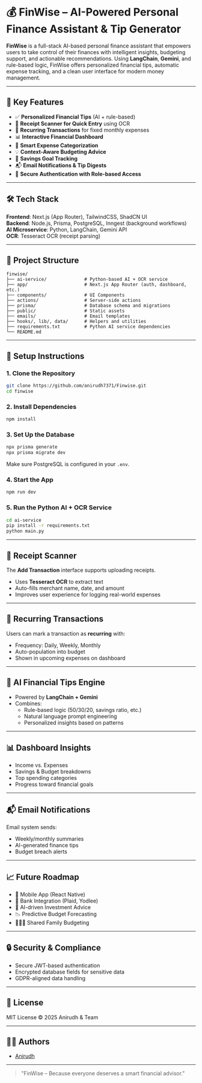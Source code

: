 # 💰 FinWise – AI-Powered Personal Finance Assistant & Tip Generator

**FinWise** is a full-stack AI-based personal finance assistant that empowers users to take control of their finances with intelligent insights, budgeting support, and actionable recommendations. Using **LangChain**, **Gemini**, and rule-based logic, FinWise offers personalized financial tips, automatic expense tracking, and a clean user interface for modern money management.

---

## 🧠 Key Features

- ✅ **Personalized Financial Tips** (AI + rule-based)
- 🧾 **Receipt Scanner for Quick Entry** using OCR
- 🔁 **Recurring Transactions** for fixed monthly expenses
- 📊 **Interactive Financial Dashboard**
- 📂 **Smart Expense Categorization**
- 💡 **Context-Aware Budgeting Advice**
- 🎯 **Savings Goal Tracking**
- 📬 **Email Notifications & Tip Digests**
- 🔐 **Secure Authentication with Role-based Access**

---

## 🛠 Tech Stack

**Frontend**: Next.js (App Router), TailwindCSS, ShadCN UI  
**Backend**: Node.js, Prisma, PostgreSQL, Inngest (background workflows)  
**AI Microservice**: Python, LangChain, Gemini API  
**OCR**: Tesseract OCR (receipt parsing)

---

## 📁 Project Structure

```
finwise/
├── ai-service/              # Python-based AI + OCR service
├── app/                     # Next.js App Router (auth, dashboard, etc.)
├── components/              # UI Components
├── actions/                 # Server-side actions
├── prisma/                  # Database schema and migrations
├── public/                  # Static assets
├── emails/                  # Email templates
├── hooks/, lib/, data/      # Helpers and utilities
├── requirements.txt         # Python AI service dependencies
└── README.md
```

---

## 🔧 Setup Instructions

### 1. Clone the Repository

```bash
git clone https://github.com/anirudh7371/Finwise.git
cd finwise
```

### 2. Install Dependencies

```bash
npm install
```

### 3. Set Up the Database

```bash
npx prisma generate
npx prisma migrate dev
```

Make sure PostgreSQL is configured in your `.env`.

### 4. Start the App

```bash
npm run dev
```

### 5. Run the Python AI + OCR Service

```bash
cd ai-service
pip install -r requirements.txt
python main.py
```

---

## 🧾 Receipt Scanner

The **Add Transaction** interface supports uploading receipts.

* Uses **Tesseract OCR** to extract text
* Auto-fills merchant name, date, and amount
* Improves user experience for logging real-world expenses

---

## 🔁 Recurring Transactions

Users can mark a transaction as **recurring** with:

* Frequency: Daily, Weekly, Monthly
* Auto-population into budget
* Shown in upcoming expenses on dashboard

---

## 🤖 AI Financial Tips Engine

* Powered by **LangChain + Gemini**
* Combines:
  * Rule-based logic (50/30/20, savings ratio, etc.)
  * Natural language prompt engineering
  * Personalized insights based on patterns

---

## 📊 Dashboard Insights

* Income vs. Expenses
* Savings & Budget breakdowns
* Top spending categories
* Progress toward financial goals

---

## 📬 Email Notifications

Email system sends:

* Weekly/monthly summaries
* AI-generated finance tips
* Budget breach alerts

---

## 📈 Future Roadmap

* 📱 Mobile App (React Native)
* 🔌 Bank Integration (Plaid, Yodlee)
* 🔎 AI-driven Investment Advice
* 📉 Predictive Budget Forecasting
* 👨‍👩‍👧 Shared Family Budgeting

---

## 🔒 Security & Compliance

* Secure JWT-based authentication
* Encrypted database fields for sensitive data
* GDPR-aligned data handling

---

## 📜 License

MIT License © 2025 Anirudh & Team

---

## 🧑‍💻 Authors

* [Anirudh](https://github.com/anirudh7371)

---

> "FinWise – Because everyone deserves a smart financial advisor."
